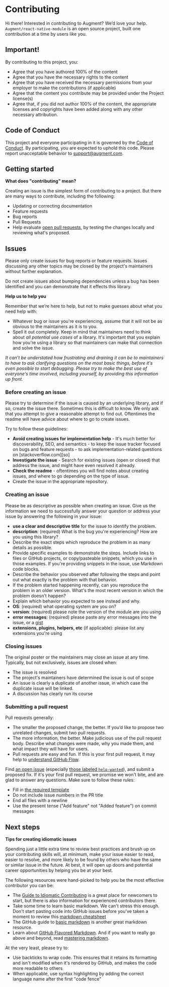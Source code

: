 # Contributing
Hi there! Interested in contributing to Augment? We’d love your help. `Augment/react-native-module` is an open source project, built one contribution at a time by users like you.

## Important!

By contributing to this project, you:

* Agree that you have authored 100% of the content
* Agree that you have the necessary rights to the content
* Agree that you have received the necessary permissions from your employer to make the contributions (if applicable)
* Agree that the content you contribute may be provided under the Project license(s)
* Agree that, if you did not author 100% of the content, the appropriate licenses and copyrights have been added along with any other necessary attribution.

## Code of Conduct

This project and everyone participating in it is governed by the [Code of Conduct](CODE_OF_CONDUCT.md). By participating, you are expected to uphold this code. Please report unacceptable behavior to [support@augment.com](mailto:support@augment.com).

## Getting started

**What does "contributing" mean?**

Creating an issue is the simplest form of contributing to a project. But there are many ways to contribute, including the following:

- Updating or correcting documentation
- Feature requests
- Bug reports
- Pull Requests
- Help evaluate [open pull requests](https://github.com/Augment/react-native-module/pulls), by testing the changes locally and reviewing what's proposed.

## Issues

Please only create issues for bug reports or feature requests. Issues discussing any other topics may be closed by the project's maintainers without further explanation.

Do not create issues about bumping dependencies unless a bug has been identified and you can demonstrate that it effects this library.

**Help us to help you**

Remember that we’re here to help, but not to make guesses about what you need help with:

- Whatever bug or issue you're experiencing, assume that it will not be as obvious to the maintainers as it is to you.
- Spell it out completely. Keep in mind that maintainers need to think about _all potential use cases_ of a library. It's important that you explain how you're using a library so that maintainers can make that connection and solve the issue.

_It can't be understated how frustrating and draining it can be to maintainers to have to ask clarifying questions on the most basic things, before it's even possible to start debugging. Please try to make the best use of everyone's time involved, including yourself, by providing this information up front._

### Before creating an issue

Please try to determine if the issue is caused by an underlying library, and if so, create the issue there. Sometimes this is difficult to know. We only ask that you attempt to give a reasonable attempt to find out. Oftentimes the readme will have advice about where to go to create issues.

Try to follow these guidelines:

- **Avoid creating issues for implementation help** - It's much better for discoverability, SEO, and semantics - to keep the issue tracker focused on bugs and feature requests - to ask implementation-related questions on [stackoverflow.com][so]
- **Investigate the issue** - Search for existing issues (open or closed) that address the issue, and might have even resolved it already.
- **Check the readme** - oftentimes you will find notes about creating issues, and where to go depending on the type of issue.
- Create the issue in the appropriate repository.

### Creating an issue

Please be as descriptive as possible when creating an issue. Give us the information we need to successfully answer your question or address your issue by answering the following in your issue:

- **use a clear and descriptive title** for the issue to identify the problem.
- **description**: (required) What is the bug you're experiencing? How are you using this library?
 - Describe the exact steps which reproduce the problem in as many details as possible.
 - Provide specific examples to demonstrate the steps. Include links to files or GitHub projects, or copy/pasteable snippets, which you use in those examples. If you're providing snippets in the issue, use Markdown code blocks.
 - Describe the behavior you observed after following the steps and point out what exactly is the problem with that behavior.
 - If the problem started happening recently, can you reproduce the problem in an older version. What's the most recent version in which the problem doesn't happen?
 - Explain which behavior you expected to see instead and why.
- **OS**: (required) what operating system are you on?
- **version**: (required) please note the version of the module are you using
- **error messages**: (required) please paste any error messages into the issue, or a [gist](https://gist.github.com/)
- **extensions, plugins, helpers, etc** (if applicable): please list any extensions you're using

### Closing issues

The original poster or the maintainers may close an issue at any time. Typically, but not exclusively, issues are closed when:

- The issue is resolved
- The project's maintainers have determined the issue is out of scope
- An issue is clearly a duplicate of another issue, in which case the duplicate issue will be linked.
- A discussion has clearly run its course

### Submitting a pull request

Pull requests generally:

- The smaller the proposed change, the better. If you’d like to propose two unrelated changes, submit two pull requests.
- The more information, the better. Make judicious use of the pull request body. Describe what changes were made, why you made them, and what impact they will have for users.
- Pull requests are easy and fun. If this is your first pull request, it may help to [understand GitHub Flow](https://guides.github.com/introduction/flow/).

Find [an open issue](https://github.com/Augment/react-native-module/issues) (especially [those labeled `help-wanted`](https://github.com/Augment/react-native-module/labels/help%20wanted)), and submit a proposed fix. If it's your first pull request, we promise we won't bite, and are glad to answer any questions. Make sure to follow these rules:

- Fill in [the required template](PULL_REQUEST_TEMPLATE.md)
- Do not include issue numbers in the PR title
- End all files with a newline
- Use the present tense ("Add feature" not "Added feature") on commit messages

## Next steps

**Tips for creating idiomatic issues**

Spending just a little extra time to review best practices and brush up on your contributing skills will, at minimum, make your issue easier to read, easier to resolve, and more likely to be found by others who have the same or similar issue in the future. At best, it will open up doors and potential career opportunities by helping you be at your best.

The following resources were hand-picked to help you be the most effective contributor you can be:

- The [Guide to Idiomatic Contributing](https://github.com/jonschlinkert/idiomatic-contributing) is a great place for newcomers to start, but there is also information for experienced contributors there.
- Take some time to learn basic markdown. We can't stress this enough. Don't start pasting code into GitHub issues before you've taken a moment to review this [markdown cheatsheet](https://gist.github.com/jonschlinkert/5854601)
- The GitHub guide to [basic markdown](https://help.github.com/articles/markdown-basics/) is another great markdown resource.
- Learn about [GitHub Flavored Markdown](https://help.github.com/articles/github-flavored-markdown/). And if you want to really go above and beyond, read [mastering markdown](https://guides.github.com/features/mastering-markdown/).

At the very least, please try to:

- Use backticks to wrap code. This ensures that it retains its formatting and isn't modified when it's rendered by GitHub, and makes the code more readable to others
- When applicable, use syntax highlighting by adding the correct language name after the first "code fence"
